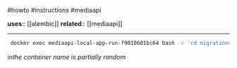 #howto #instructions #mediaapi

**uses**:: [[alembic]]
**related**:: [[mediaapi]]
___
```bash
 docker exec mediaapi-local-app-run-f9010601bc64 bash -c 'cd migrations; alembic upgrade head'
```
ℹn*the container name is partially random*
